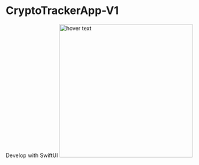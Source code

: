 # CryptoTrackerApp-V1
 Develop with SwiftUI
 <img src="https://github.com/denizcanbeytas/CryptoTrackerApp-V1/blob/main/ScreenShot.png" width="350" title="hover text">

